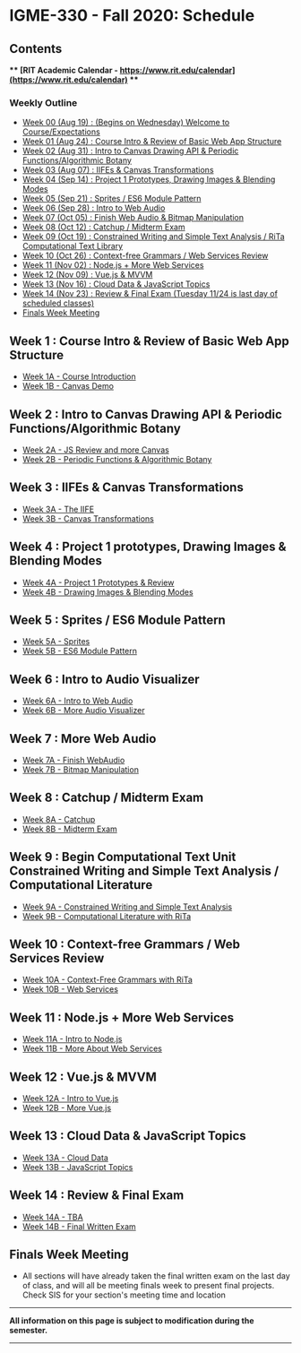 
# IGME-330 - Fall 2020: Schedule

## Contents

**\*\* [RIT Academic Calendar - https://www.rit.edu/calendar](https://www.rit.edu/calendar) \*\***

### Weekly Outline

- [Week 00 (Aug 19) : (Begins on Wednesday) Welcome to Course/Expectations](#week1)
- [Week 01 (Aug 24) : Course Intro & Review of Basic Web App Structure](#week1)
- [Week 02 (Aug 31) : Intro to Canvas Drawing API & Periodic Functions/Algorithmic Botany](#week2)
- [Week 03 (Aug 07) : IIFEs & Canvas Transformations](#week3)
- [Week 04 (Sep 14) : Project 1 Prototypes, Drawing Images & Blending Modes](#week4)
- [Week 05 (Sep 21) : Sprites / ES6 Module Pattern](#week5)
- [Week 06 (Sep 28) : Intro to Web Audio](#week6)
- [Week 07 (Oct 05) : Finish Web Audio & Bitmap Manipulation](#week7)
- [Week 08 (Oct 12) : Catchup / Midterm Exam](#week8)
- [Week 09 (Oct 19) : Constrained Writing and Simple Text Analysis / RiTa Computational Text Library](#week9)
- [Week 10 (Oct 26) : Context-free Grammars / Web Services Review](#week10)
- [Week 11 (Nov 02) : Node.js + More Web Services](#week11)
- [Week 12 (Nov 09) : Vue.js & MVVM](#week12)
- [Week 13 (Nov 16) : Cloud Data & JavaScript Topics](#week13)
- [Week 14 (Nov 23) : Review & Final Exam (Tuesday 11/24 is last day of scheduled classes)](#week14)
- [Finals Week Meeting](#finalsweek)


## <a id="week1">Week 1 : Course Intro & Review of Basic Web App Structure
  - [Week 1A - Course Introduction](weekly/week-01A-notes.md)
  - [Week 1B - Canvas Demo](weekly/week-01B-notes.md)
  
## <a id="week2">Week 2 : Intro to Canvas Drawing API & Periodic Functions/Algorithmic Botany
  - [Week 2A - JS Review and more Canvas](weekly/week-02A-notes.md)
  - [Week 2B - Periodic Functions & Algorithmic Botany](weekly/week-02B-notes.md)
  
## <a id="week3">Week 3 : IIFEs & Canvas Transformations
  - [Week 3A - The IIFE](weekly/week-03A-notes.md)
  - [Week 3B - Canvas Transformations](weekly/week-03B-notes.md)
 
## <a id="week4">Week 4 : Project 1 prototypes, Drawing Images & Blending Modes
  - [Week 4A - Project 1 Prototypes & Review](weekly/week-04A-notes.md)
  - [Week 4B - Drawing Images & Blending Modes](weekly/week-04B-notes.md)
 
## <a id="week5">Week 5 : Sprites / ES6 Module Pattern
  - [Week 5A - Sprites](weekly/week-05A-notes.md)
  - [Week 5B - ES6 Module Pattern](weekly/week-05B-notes.md)
 
## <a id="week6">Week 6 : Intro to Audio Visualizer
  - [Week 6A - Intro to Web Audio](weekly/week-06A-notes.md)
  - [Week 6B - More Audio Visualizer](weekly/week-06B-notes.md)
 
## <a id="week7">Week 7 : More Web Audio
  - [Week 7A - Finish WebAudio](weekly/week-07A-notes.md)
  - [Week 7B - Bitmap Manipulation](weekly/week-07B-notes.md)
 
## <a id="week8">Week 8 : Catchup / Midterm Exam
  - [Week 8A - Catchup](weekly/week-08A-notes.md)
  - [Week 8B - Midterm Exam](weekly/week-08B-notes.md)

## <a id="week9">Week 9 :  Begin Computational Text Unit Constrained Writing and Simple Text Analysis / Computational Literature
  - [Week 9A - Constrained Writing and Simple Text Analysis](weekly/week-09A-notes.md)
  - [Week 9B - Computational Literature with RiTa](weekly/week-09B-notes.md) 
  
## <a id="week10">Week 10 : Context-free Grammars / Web Services Review
   - [Week 10A - Context-Free Grammars with RiTa](weekly/week-10A-notes.md)
   - [Week 10B - Web Services](weekly/week-10B-notes.md)
  
## <a id="week11">Week 11  : Node.js + More Web Services
   - [Week 11A - Intro to Node.js](weekly/week-11A-notes.md)
   - [Week 11B - More About Web Services](weekly/week-11B-notes.md)
  
## <a id="week12">Week 12  : Vue.js & MVVM
  - [Week 12A - Intro to Vue.js](weekly/week-12A-notes.md)
  - [Week 12B - More Vue.js](weekly/week-12B-notes.md)
  
## <a id="week13">Week 13 : Cloud Data & JavaScript Topics
  - [Week 13A - Cloud Data](weekly/week-13A-notes.md)
  - [Week 13B - JavaScript Topics](weekly/week-13B-notes.md)
 
## <a id="week14">Week 14 : Review & Final Exam
  - [Week 14A - TBA](weekly/week-14A-notes.md)
  - [Week 14B - Final Written Exam](weekly/week-14B-notes.md)
  
## <a id="finalsweek">Finals Week Meeting
  - All sections will have already taken the final written exam on the last day of class, and will all be meeting finals week to present final projects. Check SIS for your section's meeting time and location
  

<hr>

**All information on this page is subject to modification during the semester.**

<hr>

